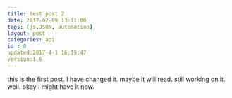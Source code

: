 ```yaml
---
title: test post 2
date: 2017-02-09 13:11:00
tags: [js,JSON, automation]
layout: post
categories: api
id : 0
updated:2017-4-1 16:19:47
version:1.6
---
```


this is the first post. I have changed it. maybe it will read. still working on it. well. okay I might have it now.